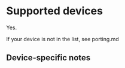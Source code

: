 # Supported devices

Yes.

If your device is not in the list, see porting.md

## Device-specific notes
